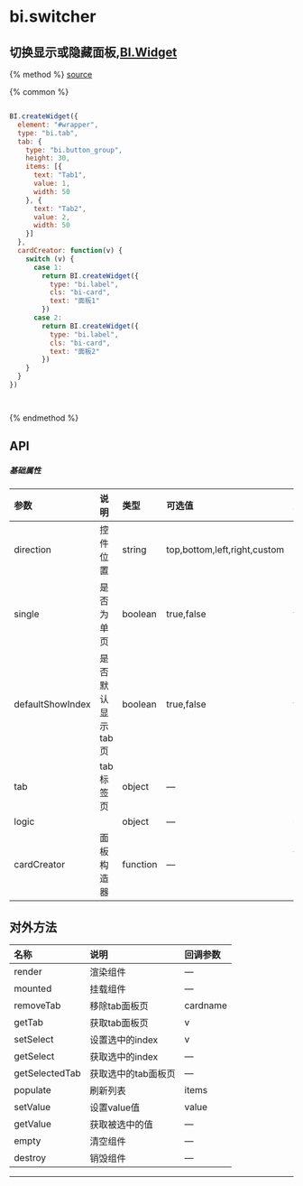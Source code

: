 # bi.switcher

## 切换显示或隐藏面板,[BI.Widget](/core/widget.md)

{% method %}
[source](https://jsfiddle.net/fineui/pdo5s8pq/)

{% common %}
```javascript

BI.createWidget({
  element: "#wrapper",
  type: "bi.tab",
  tab: {
    type: "bi.button_group",
    height: 30,
    items: [{
      text: "Tab1",
      value: 1,
      width: 50
    }, {
      text: "Tab2",
      value: 2,
      width: 50
    }]
  },
  cardCreator: function(v) {
    switch (v) {
      case 1:
        return BI.createWidget({
          type: "bi.label",
          cls: "bi-card",
          text: "面板1"
        })
      case 2:
        return BI.createWidget({
          type: "bi.label",
          cls: "bi-card",
          text: "面板2"
        })
    }
  }
})




```

{% endmethod %}

## API
##### 基础属性
| 参数    | 说明           | 类型  | 可选值 | 默认值
| :------ |:-------------  | :-----| :----|:----
| direction | 控件位置 | string | top,bottom,left,right,custom | "bottom"|
| single | 是否为单页 | boolean | true,false | false |
| defaultShowIndex | 是否默认显示tab页 | boolean | true,false | false |
| tab | tab标签页 | object | — | { } |
| logic | | object | — | {dynamic:false} |
| cardCreator | 面板构造器| function | — | function (v) {return BI.createWidget();} |

## 对外方法
| 名称     | 说明                           |  回调参数     
| :------ |:-------------                  | :-----   
| render | 渲染组件  | — |
| mounted | 挂载组件 | —|
| removeTab | 移除tab面板页 | cardname |
| getTab | 获取tab面板页 | v |
| setSelect | 设置选中的index | v |
| getSelect | 获取选中的index| —|
| getSelectedTab | 获取选中的tab面板页 | —|
| populate | 刷新列表 | items |
| setValue | 设置value值 | value |
| getValue | 获取被选中的值 |—|
| empty| 清空组件|—|
| destroy| 销毁组件|—|




---


